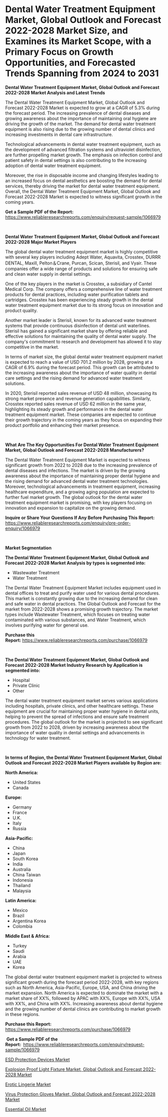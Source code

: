 <p><h1>Dental Water Treatment Equipment Market, Global Outlook and Forecast 2022-2028 Market Size, and Examines its Market Scope, with a Primary Focus on Growth Opportunities, and Forecasted Trends Spanning from 2024 to 2031</h1></p><p><strong>Dental Water Treatment Equipment Market, Global Outlook and Forecast 2022-2028 Market Analysis and Latest Trends</strong></p>
<p><p>The Dental Water Treatment Equipment Market, Global Outlook and Forecast 2022-2028 Market is expected to grow at a CAGR of 5.3% during the forecast period. The increasing prevalence of dental diseases and growing awareness about the importance of maintaining oral hygiene are driving the growth of the market. The demand for dental water treatment equipment is also rising due to the growing number of dental clinics and increasing investments in dental care infrastructure.</p><p>Technological advancements in dental water treatment equipment, such as the development of advanced filtration systems and ultraviolet disinfection, are further propelling market growth. The emphasis on infection control and patient safety in dental settings is also contributing to the increasing adoption of dental water treatment equipment.</p><p>Moreover, the rise in disposable income and changing lifestyles leading to an increased focus on dental aesthetics are boosting the demand for dental services, thereby driving the market for dental water treatment equipment. Overall, the Dental Water Treatment Equipment Market, Global Outlook and Forecast 2022-2028 Market is expected to witness significant growth in the coming years.</p></p>
<p><strong>Get a Sample PDF of the Report:&nbsp;</strong> <a href="https://www.reliableresearchreports.com/enquiry/request-sample/1066979">https://www.reliableresearchreports.com/enquiry/request-sample/1066979</a></p>
<p>&nbsp;</p>
<p><strong>Dental Water Treatment Equipment Market, Global Outlook and Forecast 2022-2028 Major Market Players</strong></p>
<p><p>The global dental water treatment equipment market is highly competitive with several key players including Adept Water, Aquavita, Crosstex, DURRR DENTAL, Maxill, Pelton＆Crane, Purcan, Scican, Sterisil, and Vyair. These companies offer a wide range of products and solutions for ensuring safe and clean water supply in dental settings.</p><p>One of the key players in the market is Crosstex, a subsidiary of Cantel Medical Corp. The company offers a comprehensive line of water treatment products for dental practices, including water purification tablets and cartridges. Crosstex has been experiencing steady growth in the dental water treatment equipment market due to its strong focus on innovation and product quality.</p><p>Another market leader is Sterisil, known for its advanced water treatment systems that provide continuous disinfection of dental unit waterlines. Sterisil has gained a significant market share by offering reliable and effective solutions for maintaining the quality of dental water supply. The company's commitment to research and development has allowed it to stay competitive in the market.</p><p>In terms of market size, the global dental water treatment equipment market is expected to reach a value of USD 701.2 million by 2028, growing at a CAGR of 6.9% during the forecast period. This growth can be attributed to the increasing awareness about the importance of water quality in dental care settings and the rising demand for advanced water treatment solutions.</p><p>In 2020, Sterisil reported sales revenue of USD 48 million, showcasing its strong market presence and revenue generation capabilities. Similarly, Crosstex reported sales revenue of USD 62 million in the same year, highlighting its steady growth and performance in the dental water treatment equipment market. These companies are expected to continue their growth trajectory in the coming years as they focus on expanding their product portfolio and enhancing their market presence.</p></p>
<p>&nbsp;</p>
<p><strong>What Are The Key Opportunities For Dental Water Treatment Equipment Market, Global Outlook and Forecast 2022-2028 Manufacturers?</strong></p>
<p><p>The Dental Water Treatment Equipment Market is expected to witness significant growth from 2022 to 2028 due to the increasing prevalence of dental diseases and infections. The market is driven by the growing awareness about the importance of maintaining proper dental hygiene and the rising demand for advanced dental water treatment technologies. Moreover, technological advancements in treatment equipment, increasing healthcare expenditure, and a growing aging population are expected to further fuel market growth. The global outlook for the dental water treatment equipment market is promising, with key players focusing on innovation and expansion to capitalize on the growing demand.</p></p>
<p><strong>Inquire or Share Your Questions If Any Before Purchasing This Report:</strong> <a href="https://www.reliableresearchreports.com/enquiry/pre-order-enquiry/1066979">https://www.reliableresearchreports.com/enquiry/pre-order-enquiry/1066979</a></p>
<p>&nbsp;</p>
<p><strong>Market Segmentation</strong></p>
<p><strong>The Dental Water Treatment Equipment Market, Global Outlook and Forecast 2022-2028 Market Analysis by types is segmented into:</strong></p>
<p><ul><li>Wastewater Treatment</li><li>Water Treatment</li></ul></p>
<p><p>The Dental Water Treatment Equipment Market includes equipment used in dental offices to treat and purify water used for various dental procedures. This market is constantly growing due to the increasing demand for clean and safe water in dental practices. The Global Outlook and Forecast for the market from 2022-2028 shows a promising growth trajectory. The market types include Wastewater Treatment, which focuses on treating water contaminated with various substances, and Water Treatment, which involves purifying water for general use.</p></p>
<p><strong>Purchase this Report:&nbsp;</strong><a href="https://www.reliableresearchreports.com/purchase/1066979">https://www.reliableresearchreports.com/purchase/1066979</a></p>
<p>&nbsp;</p>
<p><strong>The Dental Water Treatment Equipment Market, Global Outlook and Forecast 2022-2028 Market Industry Research by Application is segmented into:</strong></p>
<p><ul><li>Hospital</li><li>Private Clinic</li><li>Other</li></ul></p>
<p><p>The dental water treatment equipment market serves various applications including hospitals, private clinics, and other healthcare settings. These equipment are crucial for maintaining proper water hygiene in dental units, helping to prevent the spread of infections and ensure safe treatment procedures. The global outlook for the market is projected to see significant growth from 2022 to 2028, driven by increasing awareness about the importance of water quality in dental settings and advancements in technology for water treatment.</p></p>
<p>&nbsp;</p>
<p><strong>In terms of Region, the Dental Water Treatment Equipment Market, Global Outlook and Forecast 2022-2028 Market Players available by Region are:</strong></p>
<p>
    <p> <strong> North America: </strong>
        <ul>
            <li>United States</li>
            <li>Canada</li>
        </ul>
        </p> 
    <p> <strong> Europe: </strong>
        <ul>
            <li>Germany</li>
            <li>France</li>
            <li>U.K.</li>
            <li>Italy</li>
            <li>Russia</li>
        </ul>
        </p> 
    <p> <strong> Asia-Pacific: </strong>
        <ul>
            <li>China</li>
            <li>Japan</li>
            <li>South Korea</li>
            <li>India</li>
            <li>Australia</li>
            <li>China Taiwan</li>
            <li>Indonesia</li>
            <li>Thailand</li>
            <li>Malaysia</li>
        </ul>
        </p> 
    <p> <strong> Latin America: </strong>
        <ul>
            <li>Mexico</li>
            <li>Brazil</li>
            <li>Argentina Korea</li>
            <li>Colombia</li>
        </ul>
        </p> 
    <p> <strong> Middle East & Africa: </strong>
        <ul>
            <li>Turkey</li>
            <li>Saudi</li>
            <li>Arabia</li>
            <li>UAE</li>
            <li>Korea</li>
        </ul>
    </p>
    </p>
<p><p>The global dental water treatment equipment market is projected to witness significant growth during the forecast period 2022-2028, with key regions such as North America, Asia-Pacific, Europe, USA, and China driving the market expansion. North America is expected to dominate the market with a market share of XX%, followed by APAC with XX%, Europe with XX%, USA with XX%, and China with XX%. Increasing awareness about dental hygiene and the growing number of dental clinics are contributing to market growth in these regions.</p></p>
<p><strong>Purchase this Report: </strong><a href="https://www.reliableresearchreports.com/purchase/1066979">https://www.reliableresearchreports.com/purchase/1066979</a></p>
<p>&nbsp;<strong>Get a Sample PDF of the Report:&nbsp;&nbsp;</strong><a href="https://www.reliableresearchreports.com/enquiry/request-sample/1066979">https://www.reliableresearchreports.com/enquiry/request-sample/1066979</a></p>
<p><strong></strong></p>
<p><p><a href="https://medium.com/@timothywilliamson1992/esd-protection-devices-market-share-evolution-and-market-growth-trends-2024-2031-1234c8b07a2b">ESD Protection Devices Market</a></p><p><a href="https://github.com/maliyahmorrow6654/Market-Research-Report-List-2/blob/main/explosion-proof-light-fixture-market-global-outlook-and-forecast-2022-2028-market.md">Explosion Proof Light Fixture Market, Global Outlook and Forecast 2022-2028 Market</a></p><p><a href="https://medium.com/@jensenklein/erotic-lingerie-market-insight-market-trends-growth-forecasted-from-2024-to-2031-e8402b034bd4">Erotic Lingerie Market</a></p><p><a href="https://github.com/rahu1503/Market-Research-Report-List-2/blob/main/virus-protection-gloves-market-global-outlook-and-forecast-2022-2028-market.md">Virus Protection Gloves Market, Global Outlook and Forecast 2022-2028 Market</a></p><p><a href="https://medium.com/@jensenklein/essential-oil-market-size-reveals-the-best-marketing-channels-in-global-industry-52c665afc3d8">Essential Oil Market</a></p></p>